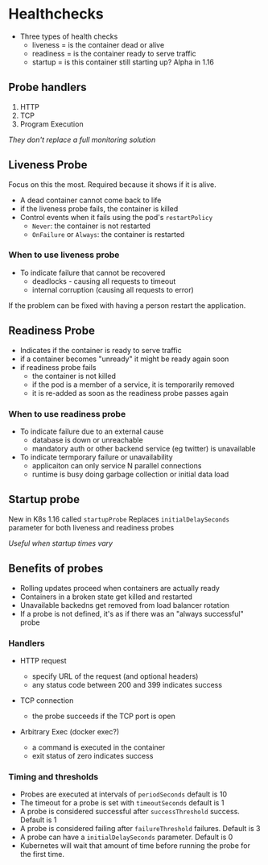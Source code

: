 # Healthchecks

- Three types of health checks
  - liveness = is the container dead or alive
  - readiness = is the container ready to serve traffic
  - startup = is this container still starting up?  Alpha in 1.16

## Probe handlers 

1. HTTP
2. TCP
3. Program Execution

*They don't replace a full monitoring solution*

## Liveness Probe

Focus on this the most.  Required because it shows if it is alive.

- A dead container cannot come back to life
- if the liveness probe fails, the container is killed
- Control events when it fails using the pod's `restartPolicy`
  - `Never`: the container is not restarted
  - `OnFailure` or `Always`: the container is restarted

### When to use liveness probe
- To indicate failure that cannot be recovered
  - deadlocks - causing all requests to timeout
  - internal corruption (causing all requests to error)

If the problem can be fixed with having a person restart the application.

## Readiness Probe
- Indicates if the container is ready to serve traffic
- if a container becomes "unready" it might be ready again soon
- if readiness probe fails
  - the container is not killed
  - if the pod is a member of a service, it is temporarily removed
  - it is re-added as soon as the readiness probe passes again

### When to use readiness probe
- To indicate failure due to an external cause
  - database is down or unreachable
  - mandatory auth or other backend service (eg twitter) is unavailable
- To indicate termporary failure or unavailability
  - applicaiton can only service N parallel connections
  - runtime is busy doing garbage collection or initial data load

## Startup probe

New in K8s 1.16 called `startupProbe`
Replaces `initialDelaySeconds` parameter for both liveness and readiness probes

*Useful when startup times vary*

## Benefits of probes
- Rolling updates proceed when containers are actually ready
- Containers in a broken state get killed and restarted
- Unavailable backedns get removed from load balancer rotation
- If a probe is not defined, it's as if there was an "always successful" probe

### Handlers
- HTTP request
  - specify URL of the request (and optional headers)
  - any status code between 200 and 399 indicates success

- TCP connection
  - the probe succeeds if the TCP port is open

- Arbitrary Exec (docker exec?)
  - a command is executed in the container
  - exit status of zero indicates success

### Timing and thresholds

- Probes are executed at intervals of `periodSeconds` default is 10
- The timeout for a probe is set with `timeoutSeconds` default is 1
- A probe is considered successful after `successThreshold` success.  Default is 1
- A probe is considered failing after `failureThreshold` failures.  Default is 3
- A probe can have a `initialDelaySeconds` parameter. Default is 0
- Kubernetes will wait that amount of time before running the probe for the first time.
